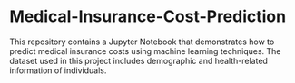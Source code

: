 # Medical-Insurance-Cost-Prediction
This repository contains a Jupyter Notebook that demonstrates how to predict medical insurance costs using machine learning techniques. The dataset used in this project includes demographic and health-related information of individuals.
